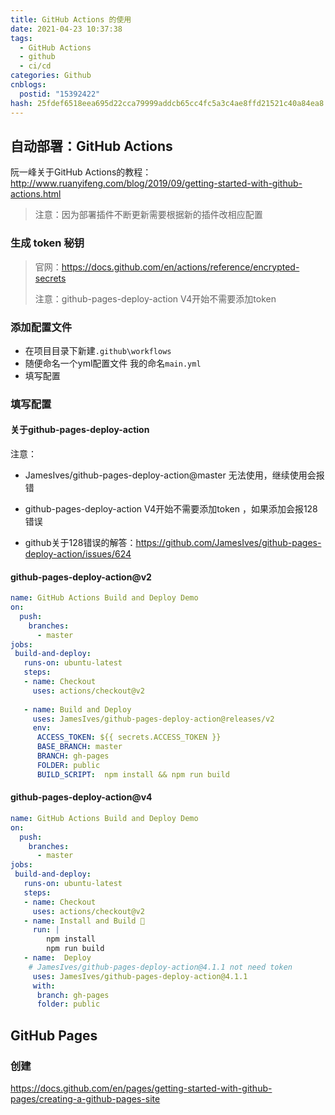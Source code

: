 ```yaml
---
title: GitHub Actions 的使用
date: 2021-04-23 10:37:38
tags:
  - GitHub Actions
  - github
  - ci/cd
categories: Github
cnblogs:
  postid: "15392422"
hash: 25fdef6518eea695d22cca79999addcb65cc4fc5a3c4ae8ffd21521c40a84ea8
---
```




##  自动部署：GitHub Actions

阮一峰关于GitHub Actions的教程： http://www.ruanyifeng.com/blog/2019/09/getting-started-with-github-actions.html

>注意：因为部署插件不断更新需要根据新的插件改相应配置



### 生成 **token** 秘钥

>官网：https://docs.github.com/en/actions/reference/encrypted-secrets
>
>注意：github-pages-deploy-action V4开始不需要添加token

### 添加配置文件

- 在项目目录下新建`.github\workflows`
- 随便命名一个yml配置文件 我的命名`main.yml`
- 填写配置

### 填写配置

#### 关于github-pages-deploy-action

注意：

- JamesIves/github-pages-deploy-action@master 无法使用，继续使用会报错

- github-pages-deploy-action V4开始不需要添加token ，如果添加会报128错误

- github关于128错误的解答：https://github.com/JamesIves/github-pages-deploy-action/issues/624

  

#### github-pages-deploy-action@v2

```yaml
name: GitHub Actions Build and Deploy Demo 
on:
  push:
    branches: 
      - master 
jobs: 
 build-and-deploy:
   runs-on: ubuntu-latest
   steps: 
   - name: Checkout 
     uses: actions/checkout@v2
      
   - name: Build and Deploy 
     uses: JamesIves/github-pages-deploy-action@releases/v2
     env:
      ACCESS_TOKEN: ${{ secrets.ACCESS_TOKEN }} 
      BASE_BRANCH: master
      BRANCH: gh-pages 
      FOLDER: public 
      BUILD_SCRIPT:  npm install && npm run build
```

#### github-pages-deploy-action@v4

```yaml
name: GitHub Actions Build and Deploy Demo 
on:
  push:
    branches: 
      - master 
jobs: 
 build-and-deploy:
   runs-on: ubuntu-latest
   steps: 
   - name: Checkout 
     uses: actions/checkout@v2
   - name: Install and Build 🔧 
     run: |
        npm install
        npm run build
   - name:  Deploy 
    # JamesIves/github-pages-deploy-action@4.1.1 not need token
     uses: JamesIves/github-pages-deploy-action@4.1.1
     with:
      branch: gh-pages
      folder: public

```

## GitHub Pages

### 创建

https://docs.github.com/en/pages/getting-started-with-github-pages/creating-a-github-pages-site